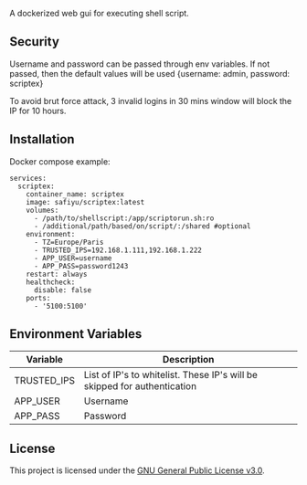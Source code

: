 A dockerized web gui for executing shell script.

## Security

Username and password can be passed through env variables. If not passed, then the default values will be used {username: admin, password: scriptex}

To avoid brut force attack, 3 invalid logins in 30 mins window will block the IP for 10 hours.

## Installation

Docker compose example:
```
services:
  scriptex:
    container_name: scriptex
    image: safiyu/scriptex:latest
    volumes:
      - /path/to/shellscript:/app/scriptorun.sh:ro
      - /additional/path/based/on/script/:/shared #optional
    environment:
      - TZ=Europe/Paris
      - TRUSTED_IPS=192.168.1.111,192.168.1.222
      - APP_USER=username
      - APP_PASS=password1243
    restart: always
    healthcheck:
      disable: false
    ports:
      - '5100:5100'
```
## Environment Variables

| Variable    | Description                                                               |
|-------------|---------------------------------------------------------------------------|
| TRUSTED_IPS | List of IP's to whitelist. These IP's will be skipped for authentication  |
| APP_USER    | Username                                                                  |
| APP_PASS    | Password                                                                  |

## License

This project is licensed under the [GNU General Public License v3.0](LICENSE).
